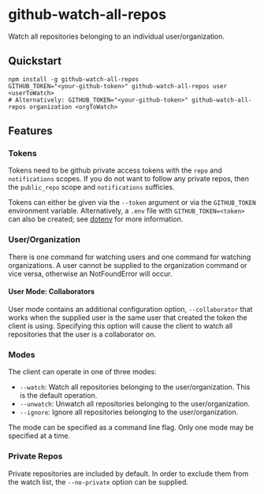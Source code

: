 # github-watch-all-repos

Watch all repositories belonging to an individual user/organization.

## Quickstart

```shell
npm install -g github-watch-all-repos
GITHUB_TOKEN="<your-github-token>" github-watch-all-repos user <userToWatch>
# Alternatively: GITHUB_TOKEN="<your-github-token>" github-watch-all-repos organization <orgToWatch>
```

## Features

### Tokens

Tokens need to be github private access tokens with the `repo` and `notifications` scopes. If you do not want to follow
any private repos, then the `public_repo` scope and `notifications` sufficies.

Tokens can either be given via the `--token` argument or via the `GITHUB_TOKEN` environment variable. Alternatively,
a `.env` file with `GITHUB_TOKEN=<token>` can also be created; see [dotenv](https://github.com/motdotla/dotenv) for more
information.

### User/Organization

There is one command for watching users and one command for watching organizations. A user cannot be supplied to the
organization command or vice versa, otherwise an NotFoundError will occur.

#### User Mode: Collaborators

User mode contains an additional configuration option, `--collaborator` that works when the supplied user is the same
user that created the token the client is using. Specifying this option will cause the client to watch all repositories
that the user is a collaborator on.

### Modes

The client can operate in one of three modes:

- `--watch`: Watch all repositories belonging to the user/organization. This is the default operation.
- `--unwatch`: Unwatch all repositories belonging to the user/organization.
- `--ignore`: Ignore all repositories belonging to the user/organization.

The mode can be specified as a command line flag. Only one mode may be specified at a time.

### Private Repos

Private repositories are included by default. In order to exclude them from the watch list, the `--no-private` option
can be supplied.
